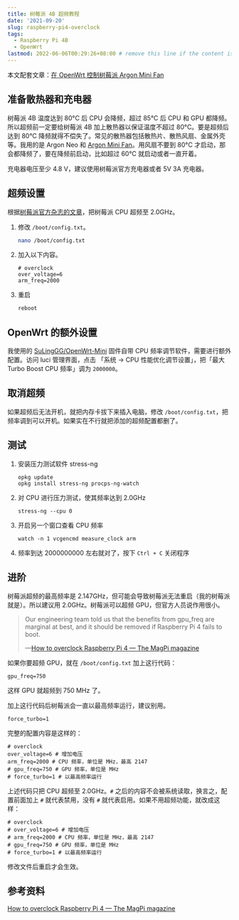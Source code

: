 ```yaml
---
title: 树莓派 4B 超频教程
date: '2021-09-20'
slug: raspberry-pi4-overclock
tags:
  - Raspberry Pi 4B
  - OpenWrt
lastmod: 2022-06-06T00:29:26+08:00 # remove this line if the content is actually changed
---
```


本文配套文章：[在 OpenWrt 控制树莓派 Argon Mini Fan](/zh-cn/post/2021/09/15/openwrt-argon-mini-fan/)

## 准备散热器和充电器

树莓派 4B 温度达到 80°C 后 CPU 会降频，超过 85°C 后 CPU 和 GPU 都降频。所以超频前一定要给树莓派 4B 加上散热器以保证温度不超过 80°C。要是超频后达到 80°C 降频就得不偿失了。常见的散热器包括散热片、散热风扇、金属外壳等。我用的是 Argon Neo 和 [Argon Mini Fan](/zh-cn/post/2021/09/15/openwrt-argon-mini-fan/)。用风扇不要到 80°C 才启动，那会都降频了，要在降频前启动，比如超过 60°C 就启动或者一直开着。

充电器电压至少 4.8 V，建议使用树莓派官方充电器或者 5V 3A 充电器。

## 超频设置

根据[树莓派官方杂志的文章](https://magpi.raspberrypi.org/articles/how-to-overclock-raspberry-pi-4)，把树莓派 CPU 超频至 2.0GHz。

1. 修改 `/boot/config.txt`。

    ```bash
    nano /boot/config.txt
    ```

1. 加入以下内容。

    ```
    # overclock
    over_voltage=6
    arm_freq=2000
    ```
    
1. 重启

    ```bash
    reboot
    ```

## OpenWrt 的额外设置

我使用的 [SuLingGG/OpenWrt-Mini](https://github.com/SuLingGG/OpenWrt-Mini) 固件自带 CPU 频率调节软件，需要进行额外配置。访问 luci 管理界面，点击 「系统 -> CPU 性能优化调节设置」，把「最大 Turbo Boost CPU 频率」调为 `2000000`。

## 取消超频

如果超频后无法开机，就把内存卡拔下来插入电脑，修改 `/boot/config.txt`，把频率调到可以开机。如果实在不行就把添加的超频配置都删了。

## 测试

1. 安装压力测试软件 stress-ng 

    ```
    opkg update
    opkg install stress-ng procps-ng-watch
    ```

1. 对 CPU 进行压力测试，使其频率达到 2.0GHz

    ```
    stress-ng --cpu 0
    ```
    
1. 开启另一个窗口查看 CPU 频率

    ```
    watch -n 1 vcgencmd measure_clock arm
    ```

1. 频率到达 2000000000 左右就对了，按下 `Ctrl + C` 关闭程序

## 进阶

树莓派超频的最高频率是 2.147GHz，但可能会导致树莓派无法重启（我的树莓派就是）。所以建议用 2.0GHz。树莓派可以超频 GPU，但官方人员说作用很小。

> Our engineering team told us that the benefits from gpu_freq are marginal at best, and it should be removed if Raspberry Pi 4 fails to boot.
>
> —[How to overclock Raspberry Pi 4 — The MagPi magazine](https://magpi.raspberrypi.org/articles/how-to-overclock-raspberry-pi-4)

如果你要超频 GPU，就在 `/boot/config.txt` 加上这行代码：

```
gpu_freq=750
```

这样 GPU 就超频到 750 MHz 了。

加上这行代码后树莓派会一直以最高频率运行，建议别用。

```
force_turbo=1
```

完整的配置内容是这样的：

```
# overclock
over_voltage=6 # 增加电压
arm_freq=2000 # CPU 频率，单位是 MHz，最高 2147
# gpu_freq=750 # GPU 频率，单位是 MHz
# force_turbo=1 # 以最高频率运行
```

上述代码只把 CPU 超频至 2.0GHz。`#` 之后的内容不会被系统读取，换言之，配置前面加上 `#` 就代表禁用，没有 `#` 就代表启用。如果不用超频功能，就改成这样：

```
# overclock
# over_voltage=6 # 增加电压
# arm_freq=2000 # CPU 频率，单位是 MHz，最高 2147
# gpu_freq=750 # GPU 频率，单位是 MHz
# force_turbo=1 # 以最高频率运行
```

修改文件后重启才会生效。

## 参考资料

[How to overclock Raspberry Pi 4 — The MagPi magazine](https://magpi.raspberrypi.org/articles/how-to-overclock-raspberry-pi-4)
